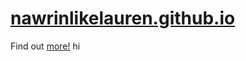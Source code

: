 # [nawrinlikelauren.github.io](https://nawrinlikelauren.github.io)
Find out [more!](https://nawrinlikelauren.github.io)
hi